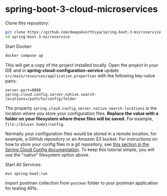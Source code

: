 # spring-boot-3-cloud-microservices

Clone this repository:

```bash
git clone https://github.com/deepaksorthiya/spring-boot-3-microservice.git
cd spring-boot-3-microservice
```

Start Docker:

```bash
docker compose up
```

This will get a copy of the project installed locally. Open the project in your IDE and in **spring-cloud-configuration-service** update `src/main/resources/application.properties` with the following key-value pairs:

```properties
server.port=8888
spring.cloud.config.server.native.search-locations=/path/to/config/folder
```

The property `spring.cloud.config.server.native.search-locations` is the location where you store your configuration files. **Replace the value with a folder on your filesystem where these files will be saved.** For example, `file://${user.home}/config`.

Normally your configuration files would be stored in a remote location, for example, a GitHub repository or an Amazon S3 bucket. For instructions on how to store your config files in a git repository, see [this section in the Spring Cloud Config documentation](https://cloud.spring.io/spring-cloud-config/reference/html/#_git_backend). To keep this tutorial simple, you will use the "native" filesystem option above.

Start All Services:

```bash
mvn spring-boot:run
```

import postman collection from `postman` folder to your postman application for testing APIs. 